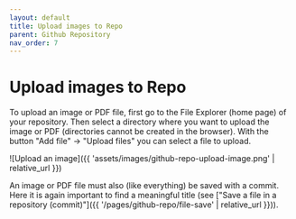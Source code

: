 ```yaml
---
layout: default
title: Upload images to Repo
parent: Github Repository
nav_order: 7
---
```


# Upload images to Repo

To upload an image or PDF file, first go to the File Explorer (home page) of your repository. Then select a directory where you want to upload the image or PDF (directories cannot be created in the browser). With the button "Add file" -> "Upload files" you can select a file to upload.

![Upload an image]({{ 'assets/images/github-repo-upload-image.png' | relative_url }})

An image or PDF file must also (like everything) be saved with a commit. Here it is again important to find a meaningful title (see ["Save a file in a repository (commit)"]({{ '/pages/github-repo/file-save' | relative_url }})).